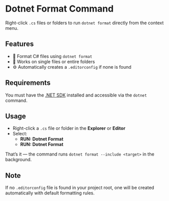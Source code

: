 # Dotnet Format Command

Right-click `.cs` files or folders to run `dotnet format` directly from the context menu.

## Features

- 📝 Format C# files using `dotnet format`
- 📁 Works on single files or entire folders
- ⚙️ Automatically creates a `.editorconfig` if none is found

## Requirements

You must have the [.NET SDK](https://dotnet.microsoft.com/download) installed and accessible via the `dotnet` command.

## Usage

- Right-click a `.cs` file or folder in the **Explorer** or **Editor**
- Select:
  - **RUN: Dotnet Format**
  - **RUN: Dotnet Format**

That’s it — the command runs `dotnet format --include <target>` in the background.

## Note

If no `.editorconfig` file is found in your project root, one will be created automatically with default formatting rules.

